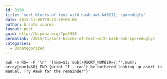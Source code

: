 ```yaml
---
id: 3938
title: 'sort blocks of text with bash awk &#8211; sporedUgly'
date: 2015-11-06T19:23:39+00:00
author: bronto saurus
layout: post
guid: http://b.pwnz.org/?p=3938
permalink: /2015/11/sort-blocks-of-text-with-bash-awk-sporedugly/
categories:
  - Uncategorized
---
```

`awk -v RS= -F '\n' '{num=$3; sub(/@SORT_NUMBER=/,"",num); array[num]=$0} END {print "I - can't be bothered looking up asort in manual. Try #awk for the remainder"}'`